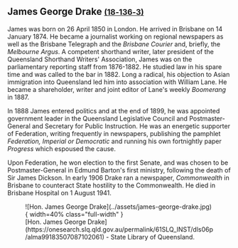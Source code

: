 ## James George Drake <small>[(18‑136‑3)](https://brisbane.discovereverafter.com/profile/32001980 "Go to Memorial Information" )</small>

James was born on 26 April 1850 in London. He arrived in Brisbane on 14 January 1874. He became a journalist working on regional newspapers as well as the Brisbane Telegraph and the *Brisbane Courier* and, briefly, the *Melbourne Argus*. A competent shorthand writer, later president of the Queensland Shorthand Writers' Association, James was on the parliamentary reporting staff from 1876-1882. He studied law in his spare time and was called to the bar in 1882. Long a radical, his objection to Asian immigration into Queensland led him into association with William Lane. He became a shareholder, writer and joint editor of Lane's weekly *Boomerang* in 1887. 

In 1888 James entered politics and at the end of 1899, he was appointed government leader in the Queensland Legislative Council and
Postmaster-General and Secretary for Public Instruction. He was an energetic supporter of Federation, writing frequently in newspapers, publishing the pamphlet *Federation, Imperial or Democratic* and running his own fortnightly paper *Progress* which espoused the cause. 

Upon Federation, he won election to the first Senate, and was chosen to be Postmaster-General in Edmund Barton's first ministry, following the death of Sir James Dickson. In early 1906 Drake ran a newspaper, *Commonwealth* in Brisbane to counteract State hostility to the Commonwealth. He died in Brisbane Hospital on 1 August 1941.

<figure markdown>
  ![Hon. James George Drake](../assets/james-george-drake.jpg){ width=40% class="full-width" }
  <figcaption markdown>[Hon. James George Drake](https://onesearch.slq.qld.gov.au/permalink/61SLQ_INST/dls06p/alma99183507087102061) - State Library of Queensland.</figcaption>
</figure>